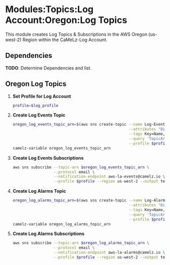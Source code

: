 # Modules:Topics:Log Account:Oregon:Log Topics

This module creates Log Topics & Subscriptions in the AWS Oregon (us-west-2) Region within the
CaMeLz-Log Account.

## Dependencies

**TODO**: Determine Dependencies and list.

## Oregon Log Topics

1. **Set Profile for Log Account**

    ```bash
    profile=$log_profile
    ```

1. **Create Log Events Topic**

    ```bash
    oregon_log_events_topic_arn=$(aws sns create-topic --name Log-Events \
                                                       --attributes "DisplayName=CMLL Events" \
                                                       --tags Key=Name,Value=Log-Events-Topic Key=Company,Value=CaMeLz Key=Environment,Value=Log \
                                                       --query 'TopicArn' \
                                                       --profile $profile --region us-west-2 --output text)
    camelz-variable oregon_log_events_topic_arn
    ```

1. **Create Log Events Subscriptions**

    ```bash
    aws sns subscribe --topic-arn $oregon_log_events_topic_arn \
                      --protocol email \
                      --notification-endpoint aws-la-events@camelz.io \
                      --profile $profile --region us-west-2 --output text
    ```

1. **Create Log Alarms Topic**

    ```bash
    oregon_log_alarms_topic_arn=$(aws sns create-topic --name Log-Alarms \
                                                       --attributes "DisplayName=CMLL Alarms" \
                                                       --tags Key=Name,Value=Log-Alarms-Topic Key=Company,Value=CaMeLz Key=Environment,Value=Log \
                                                       --query 'TopicArn' \
                                                       --profile $profile --region us-west-2 --output text)
    camelz-variable oregon_log_alarms_topic_arn
    ```

1. **Create Log Alarms Subscriptions**

    ```bash
    aws sns subscribe --topic-arn $oregon_log_alarms_topic_arn \
                      --protocol email \
                      --notification-endpoint aws-la-alarms@camelz.io \
                      --profile $profile --region us-west-2 --output text
    ```
